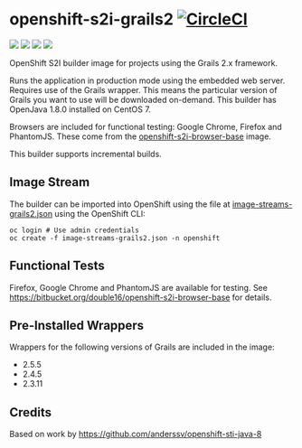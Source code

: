 openshift-s2i-grails2 [![CircleCI](https://circleci.com/bb/double16/openshift-s2i-grails2.svg?style=svg&circle-token=b9585f0ebd8f51d40cfef08e931ff0ec76fc0a76)](https://circleci.com/bb/double16/openshift-s2i-grails2)
=====================
[![](https://images.microbadger.com/badges/image/pdouble16/openshift-s2i-grails2.svg)](http://microbadger.com/images/pdouble16/openshift-s2i-grails2 "Get your own image badge on microbadger.com") [![](https://images.microbadger.com/badges/version/pdouble16/openshift-s2i-grails2.svg)](http://microbadger.com/images/pdouble16/openshift-s2i-grails2 "Get your own image badge on microbadger.com") [![](https://images.microbadger.com/badges/commit/pdouble16/openshift-s2i-grails2.svg)](http://microbadger.com/images/pdouble16/openshift-s2i-grails2 "Get your own image badge on microbadger.com") [![](https://images.microbadger.com/badges/version/pdouble16/openshift-s2i-grails2.svg)](http://microbadger.com/images/pdouble16/openshift-s2i-grails2 "Get your own image badge on microbadger.com")

OpenShift S2I builder image for projects using the Grails 2.x framework.

Runs the application in production mode using the embedded web server. Requires use
of the Grails wrapper. This means the particular version of
Grails you want to use will be downloaded on-demand. This builder has
OpenJava 1.8.0 installed on CentOS 7.

Browsers are included for functional testing: Google Chrome, Firefox and PhantomJS. These come from the [openshift-s2i-browser-base](https://hub.docker.com/r/pdouble16/openshift-s2i-browser-base/) image.

This builder supports incremental builds.

Image Stream
------------
The builder can be imported into OpenShift using the file at [image-streams-grails2.json](https://bitbucket.org/double16/openshift-s2i-grails2/raw/9e2cd965dfc451d67470133e85b834f56776fda5/image-streams-grails2.json) using the OpenShift CLI:

```shell
oc login # Use admin credentials
oc create -f image-streams-grails2.json -n openshift
```

Functional Tests
----------------
Firefox, Google Chrome and PhantomJS are available for testing. See https://bitbucket.org/double16/openshift-s2i-browser-base for details.

Pre-Installed Wrappers
----------------------
Wrappers for the following versions of Grails are included in the image:
- 2.5.5
- 2.4.5
- 2.3.11

Credits
-------
Based on work by https://github.com/anderssv/openshift-sti-java-8

